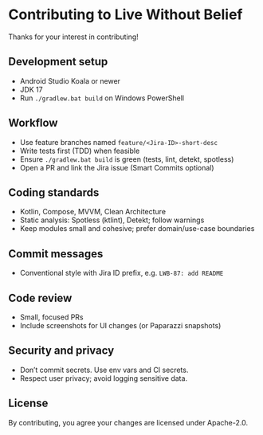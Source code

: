 # Contributing to Live Without Belief

Thanks for your interest in contributing!

## Development setup
- Android Studio Koala or newer
- JDK 17
- Run `./gradlew.bat build` on Windows PowerShell

## Workflow
- Use feature branches named `feature/<Jira-ID>-short-desc`
- Write tests first (TDD) when feasible
- Ensure `./gradlew.bat build` is green (tests, lint, detekt, spotless)
- Open a PR and link the Jira issue (Smart Commits optional)

## Coding standards
- Kotlin, Compose, MVVM, Clean Architecture
- Static analysis: Spotless (ktlint), Detekt; follow warnings
- Keep modules small and cohesive; prefer domain/use-case boundaries

## Commit messages
- Conventional style with Jira ID prefix, e.g. `LWB-87: add README`

## Code review
- Small, focused PRs
- Include screenshots for UI changes (or Paparazzi snapshots)

## Security and privacy
- Don’t commit secrets. Use env vars and CI secrets.
- Respect user privacy; avoid logging sensitive data.

## License
By contributing, you agree your changes are licensed under Apache-2.0.
